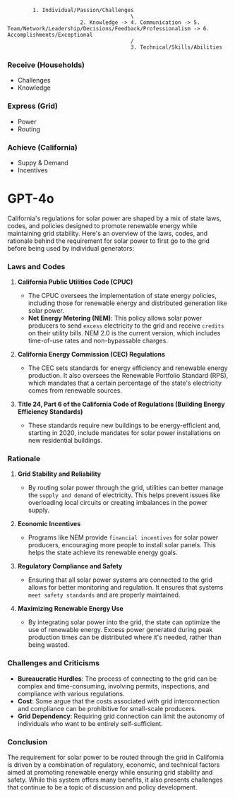
            1. Individual/Passion/Challenges
                                           \
                           2. Knowledge -> 4. Communication -> 5. Team/Network/Leadership/Decisions/Feedback/Professionalism -> 6. Accomplishments/Exceptional
                                           /
                                           3. Technical/Skills/Abilities

                                           

### Receive (Households)
- Challenges
- Knowledge

### Express (Grid)
- Power
- Routing

### Achieve (California)
- Suppy & Demand
- Incentives   

# 
# 
# GPT-4o
                                           
California's regulations for solar power are shaped by a mix of state laws, codes, and policies designed to promote renewable energy while maintaining grid stability. Here's an overview of the laws, codes, and rationale behind the requirement for solar power to first go to the grid before being used by individual generators:

### Laws and Codes

1. **California Public Utilities Code (CPUC)**
   - The CPUC oversees the implementation of state energy policies, including those for renewable energy and distributed generation like solar power.
   - **Net Energy Metering (NEM)**: This policy allows solar power producers to send `excess` electricity to the grid and receive `credits` on their utility bills. NEM 2.0 is the current version, which includes time-of-use rates and non-bypassable charges.

2. **California Energy Commission (CEC) Regulations**
   - The CEC sets standards for energy efficiency and renewable energy production. It also oversees the Renewable Portfolio Standard (RPS), which mandates that a certain percentage of the state's electricity comes from renewable sources.

3. **Title 24, Part 6 of the California Code of Regulations (Building Energy Efficiency Standards)**
   - These standards require new buildings to be energy-efficient and, starting in 2020, include mandates for solar power installations on new residential buildings.

### Rationale

1. **Grid Stability and Reliability**
   - By routing solar power through the grid, utilities can better manage the `supply and demand` of electricity. This helps prevent issues like overloading local circuits or creating imbalances in the power supply.

2. **Economic Incentives**
   - Programs like NEM provide `financial incentives` for solar power producers, encouraging more people to install solar panels. This helps the state achieve its renewable energy goals.

3. **Regulatory Compliance and Safety**
   - Ensuring that all solar power systems are connected to the grid allows for better monitoring and regulation. It ensures that systems `meet safety standards` and are properly maintained.

4. **Maximizing Renewable Energy Use**
   - By integrating solar power into the grid, the state can optimize the use of renewable energy. Excess power generated during peak production times can be distributed where it's needed, rather than being wasted.

### Challenges and Criticisms

- **Bureaucratic Hurdles**: The process of connecting to the grid can be complex and time-consuming, involving permits, inspections, and compliance with various regulations.
- **Cost**: Some argue that the costs associated with grid interconnection and compliance can be prohibitive for small-scale producers.
- **Grid Dependency**: Requiring grid connection can limit the autonomy of individuals who want to be entirely self-sufficient.

### Conclusion

The requirement for solar power to be routed through the grid in California is driven by a combination of regulatory, economic, and technical factors aimed at promoting renewable energy while ensuring grid stability and safety. While this system offers many benefits, it also presents challenges that continue to be a topic of discussion and policy development.
